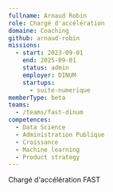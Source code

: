 ```yaml
---
fullname: Arnaud Robin
role: Chargé d'accélération
domaine: Coaching
github: arnaud-robin
missions:
  - start: 2023-09-01
    end: 2025-09-01
    status: admin
    employer: DINUM
    startups:
      - suite-numerique
memberType: beta
teams:
  - /teams/fast-dinum
competences:
  - Data Science
  - Administration Publique
  - Croissance
  - Machine learning
  - Product strategy
---
```

Chargé d'accélération FAST